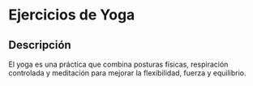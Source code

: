 # Ejercicios de Yoga 

## Descripción

El yoga es una práctica que combina posturas físicas, respiración controlada y meditación
para mejorar la flexibilidad, fuerza y equilibrio.




